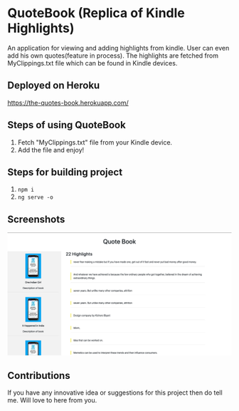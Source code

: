 # QuoteBook (Replica of Kindle Highlights)

An application for viewing and adding highlights from kindle. User can even add his own quotes(feature in process). The highlights are fetched from MyClippings.txt file which can be found in Kindle devices.

## Deployed on Heroku
https://the-quotes-book.herokuapp.com/

## Steps of using QuoteBook
1. Fetch "MyClippings.txt" file from your Kindle device.
2. Add the file and enjoy!

## Steps for building project
1. ```npm i```
2. ```ng serve -o```

## Screenshots
![alt text](https://github.com/bhavyakaria/quote-book/blob/master/extra/screenshot.png "Homepage")

## Contributions
If you have any innovative idea or suggestions for this project then do tell me. Will love to here from you.
